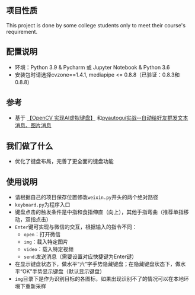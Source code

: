 ## 项目性质
This project is done by some college students only to meet their course's requirement.

## 配置说明
- 环境：Python 3.9 & Pycharm 或 Jupyter Notebook & Python 3.6
- 安装包时请选择cvzone==1.4.1, mediapipe <= 0.8.8（已验证：0.8.3和0.8.8）

## 参考
- 基于 [【OpenCV 实现AI虚拟键盘】](https://blog.csdn.net/weixin_44692055/article/details/121576593) 
和[pyautogui实战--自动给好友群发文本消息、图片消息](https://blog.csdn.net/m0_49710816/article/details/124166333)

## 我们做了什么
- 优化了键盘布局，完善了更全面的键盘功能

## 使用说明
- 请根据自己的项目保存位置修改`weixin.py`开头的两个绝对路径
- `keyboard.py`为程序入口
- 键盘点击的触发条件是中指和食指伸直（向上），其他手指弯曲（推荐单指移动，双指点击）
- `Enter`键可实现与微信的交互，根据输入的指令不同：
	+ `open`：打开微信
	+ `img`：载入特定图片
	+ `video`：载入特定视频
	+ `send`:发送消息（需要设置对应快捷键为Enter键）
- 在显示键盘状态下，做水平“六”字手势隐藏键盘；在隐藏键盘状态下，做水平“OK”手势显示键盘（默认显示键盘）
- `img`目录下是作为识别目标的各图标，如果出现识别不了的情况可以在本地环境下重新采样
